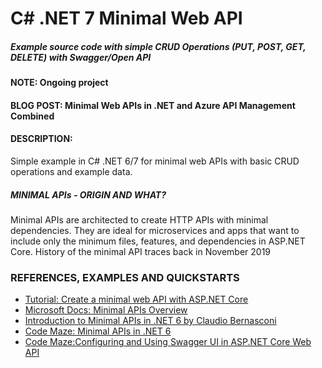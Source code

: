 # C# .NET 7 Minimal Web API 
##### Example source code with simple CRUD Operations (PUT, POST, GET, DELETE) with Swagger/Open API 

#### NOTE: Ongoing project 
#### BLOG POST: Minimal Web APIs in .NET and Azure API Management Combined
#### DESCRIPTION:

Simple example in C# .NET 6/7 for minimal web APIs with basic CRUD operations and example data. 

##### MINIMAL APIs - ORIGIN AND WHAT?

Minimal APIs are architected to create HTTP APIs with minimal dependencies. They are ideal for microservices and apps that want to include only the minimum files, features, and dependencies in ASP.NET Core. History of the minimal API traces back in November 2019


### REFERENCES, EXAMPLES AND QUICKSTARTS

- [Tutorial: Create a minimal web API with ASP.NET Core](https://docs.microsoft.com/en-us/aspnet/core/tutorials/min-web-api?view=aspnetcore-6.0&tabs=visual-studio?WT.mc_id=AZ-MVP-5004251)
- [Microsoft Docs: Minimal APIs Overview](https://docs.microsoft.com/en-us/aspnet/core/fundamentals/minimal-apis?view=aspnetcore-6.0?WT.mc_id=AZ-MVP-5004251)
- [Introduction to Minimal APIs in .NET 6 by Claudio Bernasconi](https://www.claudiobernasconi.ch/2022/02/23/introduction-to-minimal-apis-in-dotnet6/)
- [Code Maze: Minimal APIs in .NET 6](https://code-maze.com/dotnet-minimal-api/)
- [Code Maze:Configuring and Using Swagger UI in ASP.NET Core Web API](https://code-maze.com/swagger-ui-asp-net-core-web-api)
